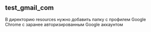 ## test_gmail_com

В директорию resources нужно добавить папку с профилем Google Chrome с заранее авторизированным Google аккаунтом
